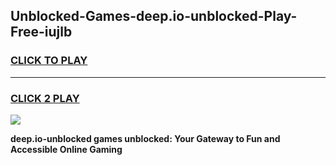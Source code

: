 
## Unblocked-Games-deep.io-unblocked-Play-Free-iujlb
<h3>
<a href="https://premium76.site?title=deep.io-unblocked&ref=20M">CLICK TO PLAY</a></h3>
<hr>

<h3>
<a href="https://premium76.site?title=deep.io-unblocked&ref=20M">CLICK 2 PLAY</a>
  
</h3>

<a href="https://premium76.site?title=deep.io-unblocked&ref=19M"><img src="https://clearcache.store/games.png"></a>


**deep.io-unblocked games unblocked: Your Gateway to Fun and Accessible Online Gaming**
